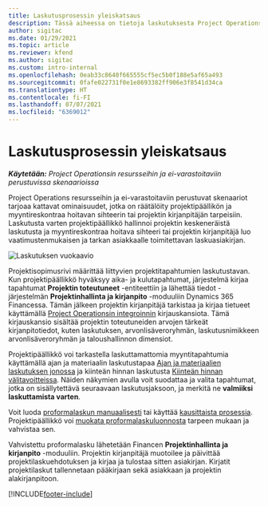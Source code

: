 ```yaml
---
title: Laskutusprosessin yleiskatsaus
description: Tässä aiheessa on tietoja laskutuksesta Project Operationsissa resurssi-/ei-varastoitavissa skenaarioissa.
author: sigitac
ms.date: 01/29/2021
ms.topic: article
ms.reviewer: kfend
ms.author: sigitac
ms.custom: intro-internal
ms.openlocfilehash: 0eab33c8640f665555cf5ec5b0f188e5af65a493
ms.sourcegitcommit: 0fafe022731f0e1e8693382ff906e3f8541d34ca
ms.translationtype: HT
ms.contentlocale: fi-FI
ms.lasthandoff: 07/07/2021
ms.locfileid: "6369012"
---
```

# <a name="invoicing-process-overview"></a>Laskutusprosessin yleiskatsaus

_**Käytetään:** Project Operationsin resursseihin ja ei-varastoitaviin perustuvissa skenaarioissa_

Project Operations resursseihin ja ei-varastoitaviin perustuvat skenaariot tarjoaa kattavat ominaisuudet, jotka on räätälöity projektipäällikön ja myyntireskontraa hoitavan sihteerin tai projektin kirjanpitäjän tarpeisiin. Laskutusta varten projektipäällikkö hallinnoi projektin keskeneräistä laskutusta ja myyntireskontraa hoitava sihteeri tai projektin kirjanpitäjä luo vaatimustenmukaisen ja tarkan asiakkaalle toimitettavan laskuasiakirjan.

![Laskutuksen vuokaavio](./media/invoicing-flow.png)

Projektisopimusrivi määrittää liittyvien projektitapahtumien laskutustavan. Kun projektipäällikkö hyväksyy aika- ja kulutapahtumat, järjestelmä kirjaa tapahtumat **Projektin toteutuneet** -entiteettiin ja lähettää tiedot -järjestelmän **Projektinhallinta ja kirjanpito** -moduuliin Dynamics 365 Financessa. Tämän jälkeen projektin kirjanpitäjä tarkistaa ja kirjaa tietueet käyttämällä [Project Operationsin integroinnin](../project-accounting/project-operations-integration-journal.md) kirjauskansiota. Tämä kirjauskansio sisältää projektin toteutuneiden arvojen tärkeät kirjanpitotiedot, kuten laskutuksen, arvonlisäveroryhmän, laskutusnimikkeen arvonlisäveroryhmän ja taloushallinnon dimensiot.

Projektipäällikkö voi tarkastella laskuttamattomia myyntitapahtumia käyttämällä ajan ja materiaalin laskutustapaa [Ajan ja materiaalien laskutuksen jonossa](../proforma-invoicing/manage-billing-backlog.md#time-and-material-billing-backlog) ja kiinteän hinnan laskutusta [Kiinteän hinnan välitavoitteissa](../proforma-invoicing/manage-billing-backlog.md#fixed-price-milestones). Näiden näkymien avulla voit suodattaa ja valita tapahtumat, jotka on sisällytettävä seuraavaan laskutusjaksoon, ja merkitä ne **valmiiksi laskuttamista varten**.

Voit luoda [proformalaskun manuaalisesti](../proforma-invoicing/create-manual-proforma-invoice.md) tai käyttää [kausittaista prosessia](../proforma-invoicing/configure-automated-invoice-creation.md). Projektipäällikkö voi [muokata proformalaskuluonnosta](../proforma-invoicing/manage-proforma-invoice.md) tarpeen mukaan ja vahvistaa sen.

Vahvistettu proformalasku lähetetään Financen **Projektinhallinta ja kirjanpito** -moduuliin. Projektin kirjanpitäjä muotoilee ja päivittää projektilaskuehdotuksen ja kirjaa ja tulostaa sitten asiakirjan. Kirjatit projektilaskut tallennetaan pääkirjaan sekä asiakkaan ja projektin alakirjanpitoon.


[!INCLUDE[footer-include](../includes/footer-banner.md)]